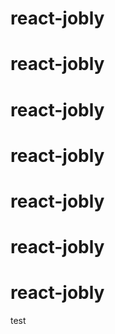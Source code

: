 # react-jobly
# react-jobly
# react-jobly
# react-jobly
# react-jobly
# react-jobly
# react-jobly
test
